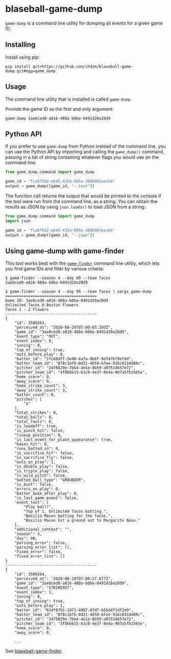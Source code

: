 # blaseball-game-dump

`game-dump` is a command line utility for dumping all events for a given game ID.

## Installing

Install using pip:

```text
pip install git+https://github.com/ch4zm/blaseball-game-dump.git#egg=game_dump
```

## Usage

The command line utility that is installed is called `game-dump`. 

Provide the game ID as the first and only argument:

```text
game-dump 3ae0ced8-a816-488a-b0be-0491d20a28d9
```

## Python API

If you prefer to use `game-dump` from Python instead of the command line,
you can use the Python API by importing and calling
the `game_dump()` command, passing in a list of
string containing whatever flags you would use on
the command line:

```python
from game_dump.command import game_dump

game_id = "fca6f5d2-e645-4354-985e-3080983eecb4"
output = game_dump([game_id, "--text"])
```

The function call returns the output that would be printed
to the console if the tool were run from the command line,
as a string. You can obtain the results as JSON by using 
`json.loads()` to load JSON from a string:

```python
from game_dump.command import game_dump
import json

game_id = "fca6f5d2-e645-4354-985e-3080983eecb4"
output = game_dump([game_id, "--json"])
```


## Using game-dump with game-finder

This tool works best with the [`game-finder`](https://github.com/ch4zm/blaseball-game-finder)
command line utility, which lets you find game IDs and filter
by various criteria:

```text
$ game-finder --season 4 --day 99 --team Tacos
3ae0ced8-a816-488a-b0be-0491d20a28d9

$ game-finder --season 4 --day 99 --team Tacos | xargs game-dump
========================================
Game ID: 3ae0ced8-a816-488a-b0be-0491d20a28d9
Unlimited Tacos @ Boston Flowers
Tacos 1 - 2 Flowers
----------------------------------------
{
    "id": 3589263,
    "perceived_at": "2020-08-29T07:00:03.393Z",
    "game_id": "3ae0ced8-a816-488a-b0be-0491d20a28d9",
    "event_type": "OUT",
    "event_index": 0,
    "inning": 0,
    "top_of_inning": true,
    "outs_before_play": 0,
    "batter_id": "27c68d7f-5e40-4afa-8b6f-9df47b79e7dd",
    "batter_team_id": "878c1bf6-0d21-4659-bfee-916c8314d69c",
    "pitcher_id": "24f6829e-7bb4-4e1e-8b59-a07514657e72",
    "pitcher_team_id": "3f8bbb15-61c0-4e3f-8e4a-907a5fb1565e",
    "home_score": 0,
    "away_score": 0,
    "home_strike_count": 3,
    "away_strike_count": 3,
    "batter_count": 0,
    "pitches": [
        "X"
    ],
    "total_strikes": 0,
    "total_balls": 0,
    "total_fouls": 0,
    "is_leadoff": true,
    "is_pinch_hit": false,
    "lineup_position": 0,
    "is_last_event_for_plate_appearance": true,
    "bases_hit": 0,
    "runs_batted_in": 0,
    "is_sacrifice_hit": false,
    "is_sacrifice_fly": false,
    "outs_on_play": 1,
    "is_double_play": false,
    "is_triple_play": false,
    "is_wild_pitch": false,
    "batted_ball_type": "GROUNDER",
    "is_bunt": false,
    "errors_on_play": 0,
    "batter_base_after_play": 0,
    "is_last_game_event": false,
    "event_text": [
        "Play ball!",
        "Top of 1, Unlimited Tacos batting.",
        "Basilio Mason batting for the Tacos.",
        "Basilio Mason hit a ground out to Margarito Nava."
    ],
    "additional_context": "",
    "season": 3,
    "day": 98,
    "parsing_error": false,
    "parsing_error_list": [],
    "fixed_error": false,
    "fixed_error_list": []
}
----------------------------------------
{
    "id": 3589264,
    "perceived_at": "2020-08-29T07:00:27.677Z",
    "game_id": "3ae0ced8-a816-488a-b0be-0491d20a28d9",
    "event_type": "STRIKEOUT",
    "event_index": 1,
    "inning": 0,
    "top_of_inning": true,
    "outs_before_play": 1,
    "batter_id": "63df8701-1871-4987-87d7-b55d4f1df2e9",
    "batter_team_id": "878c1bf6-0d21-4659-bfee-916c8314d69c",
    "pitcher_id": "24f6829e-7bb4-4e1e-8b59-a07514657e72",
    "pitcher_team_id": "3f8bbb15-61c0-4e3f-8e4a-907a5fb1565e",
    "home_score": 0,
    "away_score": 0,

    ...

```

See [blaseball-game-finder](https://github.com/ch4zm/blaseball-game-finder).

